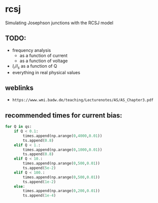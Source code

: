 # rcsj
Simulating Josephson junctions with the RCSJ model

## TODO:
* frequency analysis
	* as a function of current
	* as a function of voltage
* $I_r/I_s$ as a function of Q
* everything in real physical values

## weblinks
* ```https://www.wmi.badw.de/teaching/Lecturenotes/AS/AS_Chapter3.pdf```

## recommended times for current bias:
```python
for Q in qs:
	if Q < 0.1:
		times.append(np.arange(0,4000,0.01))
		ts.append(0.8)
	elif Q < 1.:
		times.append(np.arange(0,1000,0.01))
		ts.append(0.8)
	elif Q < 10.:
		times.append(np.arange(0,500,0.01))
		ts.append(5e-2)
	elif Q < 100.:
		times.append(np.arange(0,500,0.01))
		ts.append(1e-2)
	else:
		times.append(np.arange(0,200,0.01))
		ts.append(1e-4)
```
